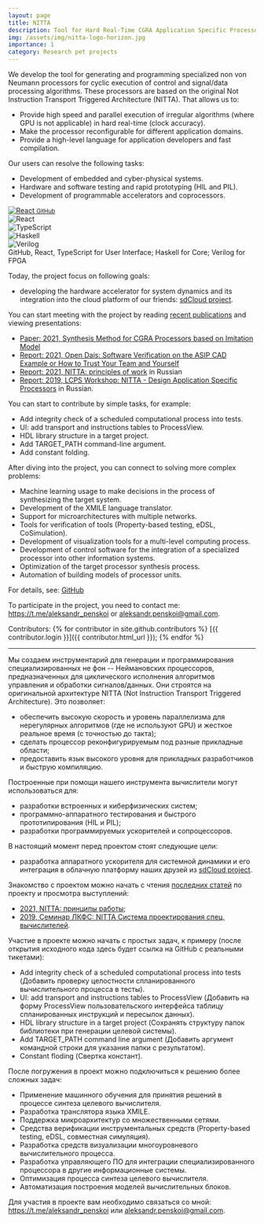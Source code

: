 ```yaml
---
layout: page
title: NITTA
description: Tool for Hard Real-Time CGRA Application Specific Processors
img: /assets/img/nitta-logo-horizon.jpg
importance: 1
category: Research pet projects
---
```


We develop the tool for generating and programming specialized non von Neumann processors for cyclic execution of control and signal/data processing algorithms. These processors are based on the original Not Instruction Transport Triggered Architecture (NITTA). That allows us to:

- Provide high speed and parallel execution of irregular algorithms (where GPU is not applicable) in hard real-time (clock accuracy).
- Make the processor reconfigurable for different application domains.
- Provide a high-level language for application developers and fast compilation.

Our users can resolve the following tasks:

- Development of embedded and cyber-physical systems.
- Hardware and software testing and rapid prototyping (HIL and PIL).
- Development of programmable accelerators and coprocessors.

<div class="row">
    <div class="col-sm mt-3 mt-md-0">
        <a href="https://github.com/ryukzak/nitta">
          <img class="img-fluid rounded z-depth-1" src="{{ '/assets/img/GitHub-Mark-120px-plus.png' | relative_url }}" alt="React" title="React"/>
          <small>GitHub</small>
        </a>
    </div>
    <div class="col-sm mt-3 mt-md-0">
        <img class="img-fluid rounded z-depth-1" src="{{ '/assets/img/noun_ReactJS_3451802.png' | relative_url }}" alt="React" title="React"/>
    </div>
    <div class="col-sm mt-3 mt-md-0">
        <img class="img-fluid rounded z-depth-1" src="{{ '/assets/img/noun_tsx format_1333394.png' | relative_url }}" alt="TypeScript" title="TypeScript"/>
    </div>
    <div class="col-sm mt-3 mt-md-0">
        <img class="img-fluid rounded z-depth-1" src="{{ '/assets/img/noun_lambda_827225.png' | relative_url }}" alt="Haskell" title="Haskell"/>
    </div>
    <div class="col-sm mt-3 mt-md-0">
        <img class="img-fluid rounded z-depth-1" src="{{ '/assets/img/noun_FPGA_26403.png' | relative_url }}" alt="Verilog" title="Verilog"/>
    </div>
</div>
<div class="caption">
    GitHub, React, TypeScript for User Interface; Haskell for Core; Verilog for FPGA
</div>

Today, the project focus on following goals:

- developing the hardware accelerator for system dynamics and its integration into the cloud platform of our friends: [sdCloud project](https://sdcloud.io).

You can start meeting with the project by reading [recent publications](https://ryukzak.github.io/publications/) and viewing presentations:
- [Paper: 2021, Synthesis Method for CGRA Processors based on Imitation Model](https://www.researchgate.net/publication/350871215_Synthesis_Method_for_CGRA_Processors_based_on_Imitation_Model)
- [Report: 2021, Open Dais: Software Verification on the ASIP CAD Example or How to Trust Your Team and Yourself](https://ryukzak.github.io/news/2021-04-29-software-verification-on-CAD-example/)
- [Report: 2021, NITTA: principles of work](https://ryukzak.github.io/news/2021-02-03-nitta-internals/) in Russian
- [Report: 2019, LCPS Workshop: NITTA - Design Application Specific Processors](https://disk.yandex.ru/i/nllkSLEIzmf7GA) in Russian.

You can start to contribute by simple tasks, for example:

- Add integrity check of a scheduled computational process into tests.
- UI: add transport and instructions tables to ProcessView.
- HDL library structure in a target project.
- Add TARGET_PATH command-line argument.
- Add constant folding.

After diving into the project, you can connect to solving more complex problems:
- Machine learning usage to make decisions in the process of synthesizing the target system.
- Development of the XMILE language translator.
- Support for microarchitectures with multiple networks.
- Tools for verification of tools (Property-based testing, eDSL, CoSimulation).
- Development of visualization tools for a multi-level computing process.
- Development of control software for the integration of a specialized processor into other information systems.
- Optimization of the target processor synthesis process.
- Automation of building models of processor units.

For details, see: [GitHub](https://github.com/ryukzak/nitta)

To participate in the project, you need to contact me: <https://t.me/aleksandr_penskoi> or <aleksandr.penskoi@gmail.com>.

Contributors: 
{% for contributor in site.github.contributors %} [{{ contributor.login }}]({{ contributor.html_url }}); {% endfor %}

---

Мы создаем инструментарий для генерации и программирования специализированных не фон -- Неймановских процессоров, предназначенных для циклического исполнения алгоритмов управления и обработки сигналов/данных. Они строятся на оригинальной архитектуре NITTA (Not Instruction Transport Triggered Architecture). Это позволяет:

- обеспечить высокую скорость и уровень параллелизма для нерегулярных алгоритмов (где не используют GPU) и жесткое реальное время (с точностью до такта);
- сделать процессор реконфигурируемым под разные прикладные области;
- предоставить язык высокого уровня для прикладных разработчиков и быструю компиляцию.

Построенные при помощи нашего инструмента вычислители могут использоваться для:

- разработки встроенных и киберфизических систем;
- программно-аппаратного тестирования и быстрого прототипирования (HIL и PIL);
- разработки программируемых ускорителей и сопроцессоров.

В настоящий момент перед проектом стоят следующие цели:

- разработка аппаратного ускорителя для системной динамики и его интеграция в облачную платформу наших друзей из [sdCloud project](https://sdcloud.io).

Знакомство с проектом можно начать с чтения [последних статей](https://ryukzak.github.io/publications/) по проекту и просмотра выступлений:
- [2021, NITTA: принципы работы](https://ryukzak.github.io/news/2021-02-03-nitta-internals/);
- [2019, Семинар ЛКФС: NITTA Система проектирования спец. вычислителей](https://disk.yandex.ru/i/nllkSLEIzmf7GA).

Участие в проекте можно начать с простых задач, к примеру (после открытия исходного кода здесь будет ссылка на GitHub с реальными тикетами):

- Add integrity check of a scheduled computational process into tests (Добавить проверку целостности спланированного вычислительного процесса в тесты).
- UI: add transport and instructions tables to ProcessView (Добавить на форму ProcessView пользовательского интерфейса таблицу спланированных инструкций и пересылок данных).
- HDL library structure in a target project (Сохранять структуру папок библиотеки при генерации целевой системы).
- Add TARGET_PATH command line argument (Добавить аргумент командной строки для указания папки с результатом).
- Constant floding (Свертка констант).

После погружения в проект можно подключиться к решению более сложных задач:
- Применение машинного обучения для принятия решений в процессе синтеза целевого вычислителя.
- Разработка транслятора языка XMILE.
- Поддержка микроархитектур со множественными сетями.
- Средства верификации инструментальных средств (Property-based testing, eDSL, совместная симуляция).
- Разработка средств визуализации многоуровневого вычислительного процесса.
- Разработка управляющего ПО для интеграции специализированного процессора в другие информационные системы.
- Оптимизация процесса синтеза целевого вычислителя.
- Автоматизация построения моделей вычислительных блоков.

Для участия в проекте вам необходимо связаться со мной: <https://t.me/aleksandr_penskoi> или <aleksandr.penskoi@gmail.com>. 
